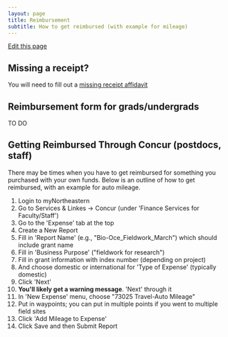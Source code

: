 ```yaml
---
layout: page
title: Reimbursement
subtitle: How to get reimbursed (with example for mileage)
---
```


[Edit this page](https://github.com/DrK-Lo/lotterhoslabprotocols/edit/gh-pages/general_reimbursement.md)

## Missing a receipt?

You will need to fill out a [missing receipt affidavit](https://drive.google.com/open?id=15O6iVj2p2Qf_em6hiHeyg3co1UQEIbzU&authuser=k.lotterhos%40gmail.com&usp=drive_fs)

## Reimbursement form for grads/undergrads

TO DO

## Getting Reimbursed Through Concur (postdocs, staff)
There may be times when you have to get reimbursed for something you purchased with your own funds. Below is an outline of how to get reimbursed, with an example for auto mileage.

1. Login to myNortheastern
2. Go to Services & Linkes -> Concur (under \'Finance Services for Faculty/Staff\')
3. Go to the \'Expense\' tab at the top
4. Create a New Report
5. Fill in \'Report Name\' (e.g., \"Bio-Oce_Fieldwork_March\") which should include grant name
6. Fill in \'Business Purpose\' (\"fieldwork for research\")
7. Fill in grant information with index number (depending on project)
8. And choose domestic or international for \'Type of Expense\' (typically domestic)
9. Click \'Next\'
10. **You'll likely get a warning message**. \'Next\' through it
11. In \'New Expense\' menu, choose \"73025 Travel-Auto Mileage\" 
12. Put in waypoints; you can put in multiple points if you went to multiple field sites
13. Click \'Add Mileage to Expense\'
14. Click Save and then Submit Report
